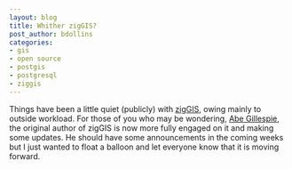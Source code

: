 ```yaml
---
layout: blog
title: Whither zigGIS?
post_author: bdollins
categories:
- gis
- open source
- postgis
- postgresql
- ziggis
---
```


Things have been a little quiet (publicly) with <a href="http://code.google.com/p/ziggis/">zigGIS</a>, owing mainly to outside workload. For those of you who may be wondering, <a href="http://abegillespie.blogspot.com">Abe Gillespie</a>, the original author of zigGIS is now more fully engaged on it and making some updates. He should have some announcements in the coming weeks but I just wanted to float a balloon and let everyone know that it is moving forward.